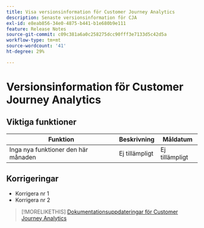 ```yaml
---
title: Visa versionsinformation för Customer Journey Analytics
description: Senaste versionsinformation för CJA
exl-id: e8eab856-34e0-4875-b441-b1e680b9e111
feature: Release Notes
source-git-commit: c09c381a6a0c258275dcc90fff3e7133d5c42d5a
workflow-type: tm+mt
source-wordcount: '41'
ht-degree: 29%

---
```


# Versionsinformation för Customer Journey Analytics

## Viktiga funktioner

| Funktion | Beskrivning | Måldatum |
| ----------- | ---------- | ----- |
| Inga nya funktioner den här månaden | Ej tillämpligt | Ej tillämpligt |

## Korrigeringar

* Korrigera nr 1
* Korrigera nr 2

>[!MORELIKETHIS]
>[Dokumentationsuppdateringar för Customer Journey Analytics](/help/release-notes/doc-changes.md)
